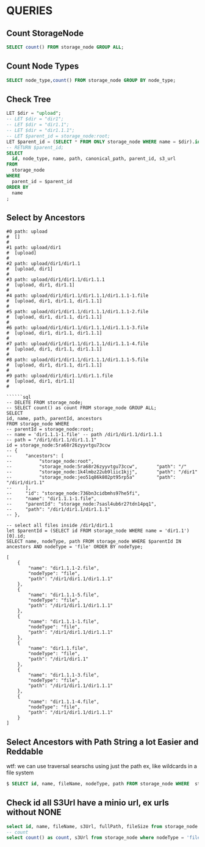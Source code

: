 # QUERIES

## Count StorageNode

```sql
SELECT count() FROM storage_node GROUP ALL;
```

## Count Node Types

```sql
SELECT node_type,count() FROM storage_node GROUP BY node_type;
```

## Check Tree

```sql
LET $dir = "upload";
-- LET $dir = "dir1";
-- LET $dir = "dir1.1";
-- LET $dir = "dir1.1.1";
-- LET $parent_id = storage_node:root;
LET $parent_id = (SELECT * FROM ONLY storage_node WHERE name = $dir).id;
-- RETURN $parent_id;
SELECT 
  id, node_type, name, path, canonical_path, parent_id, s3_url
FROM 
  storage_node
WHERE
  parent_id = $parent_id
ORDER BY
  name
;
```

## Select by Ancestors

```shell
#0 path: upload
#  []
#
#1 path: upload/dir1
#  [upload]
#
#2 path: upload/dir1/dir1.1
#  [upload, dir1]
#
#3 path: upload/dir1/dir1.1/dir1.1.1
#  [upload, dir1, dir1.1]
#
#4 path: upload/dir1/dir1.1/dir1.1.1/dir1.1.1-1.file
#  [upload, dir1, dir1.1, dir1.1.1]
#
#5 path: upload/dir1/dir1.1/dir1.1.1/dir1.1.1-2.file
#  [upload, dir1, dir1.1, dir1.1.1]
#
#6 path: upload/dir1/dir1.1/dir1.1.1/dir1.1.1-3.file
#  [upload, dir1, dir1.1, dir1.1.1]
#
#7 path: upload/dir1/dir1.1/dir1.1.1/dir1.1.1-4.file
#  [upload, dir1, dir1.1, dir1.1.1]
#
#8 path: upload/dir1/dir1.1/dir1.1.1/dir1.1.1-5.file
#  [upload, dir1, dir1.1, dir1.1.1]
#
#9 path: upload/dir1/dir1.1/dir1.1.file
#  [upload, dir1, dir1.1]
#

``````sql
-- DELETE FROM storage_node;
-- SELECT count() as count FROM storage_node GROUP ALL;
SELECT 
id, name, path, parentId, ancestors 
FROM storage_node WHERE 
-- parentId = storage_node:root;
-- name = 'dir1.1.1-1.file' -- path /dir1/dir1.1/dir1.1.1
-- path = "/dir1/dir1.1/dir1.1.1"
id = storage_node:5ra68r26zyyvtgu73ccw
-- {
--     "ancestors": [
--          "storage_node:root",
--          "storage_node:5ra68r26zyyvtgu73ccw",       "path": "/"
--          "storage_node:1k4lmbz22ub9liic1kjj",       "path": "/dir1"
--          "storage_node:jeo51q86k802pt95rp5a"        "path": "/dir1/dir1.1"
--     ],
--     "id": "storage_node:736bn3cidbmhs97he5fi",
--     "name": "dir1.1.1-1.file",
--     "parentId": "storage_node:7sasl4ub6r27tdn14pq1",
--     "path": "/dir1/dir1.1/dir1.1.1"
-- },

-- select all files inside /dir1/dir1.1
let $parentId = (SELECT id FROM storage_node WHERE name = 'dir1.1')[0].id;
SELECT name, nodeType, path FROM storage_node WHERE $parentId IN ancestors AND nodeType = 'file' ORDER BY nodeType;

[
    {
        "name": "dir1.1.1-2.file",
        "nodeType": "file",
        "path": "/dir1/dir1.1/dir1.1.1"
    },
    {
        "name": "dir1.1.1-5.file",
        "nodeType": "file",
        "path": "/dir1/dir1.1/dir1.1.1"
    },
    {
        "name": "dir1.1.1-1.file",
        "nodeType": "file",
        "path": "/dir1/dir1.1/dir1.1.1"
    },
    {
        "name": "dir1.1.file",
        "nodeType": "file",
        "path": "/dir1/dir1.1"
    },
    {
        "name": "dir1.1.1-3.file",
        "nodeType": "file",
        "path": "/dir1/dir1.1/dir1.1.1"
    },
    {
        "name": "dir1.1.1-4.file",
        "nodeType": "file",
        "path": "/dir1/dir1.1/dir1.1.1"
    }
]
```

## Select Ancestors with Path String a lot Easier and Reddable

wtf: we can use traversal searschs using just the path ex, like wildcards in a file system

```sql
$ SELECT id, name, fileName, nodeType, path FROM storage_node WHERE  string::startsWith(path, '/Adjuntos/Adjunto Aluano');
```

## Check id all S3Url have a minio url, ex urls without NONE

```sql
select id, name, fileName, s3Url, fullPath, fileSize from storage_node where nodeType = 'file' and s3Url = none;
-- count
select count() as count, s3Url from storage_node where nodeType = 'file' and s3Url = none group by s3Url;
```